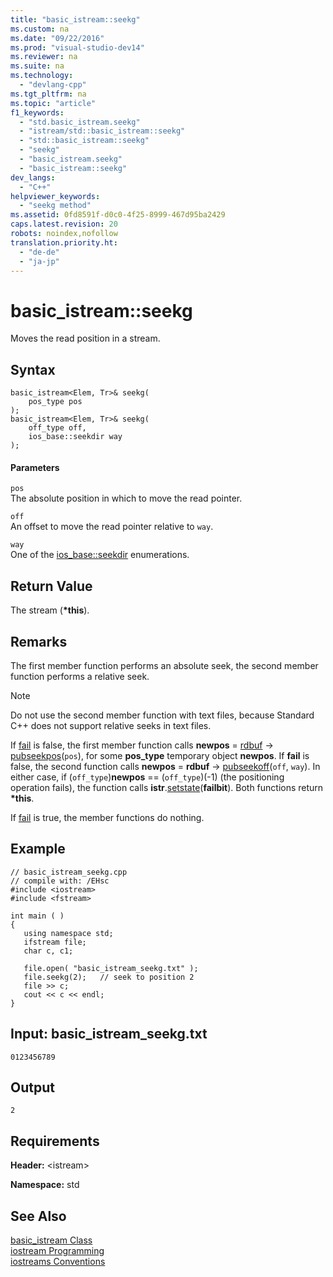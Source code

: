 ```yaml
---
title: "basic_istream::seekg"
ms.custom: na
ms.date: "09/22/2016"
ms.prod: "visual-studio-dev14"
ms.reviewer: na
ms.suite: na
ms.technology: 
  - "devlang-cpp"
ms.tgt_pltfrm: na
ms.topic: "article"
f1_keywords: 
  - "std.basic_istream.seekg"
  - "istream/std::basic_istream::seekg"
  - "std::basic_istream::seekg"
  - "seekg"
  - "basic_istream.seekg"
  - "basic_istream::seekg"
dev_langs: 
  - "C++"
helpviewer_keywords: 
  - "seekg method"
ms.assetid: 0fd8591f-d0c0-4f25-8999-467d95ba2429
caps.latest.revision: 20
robots: noindex,nofollow
translation.priority.ht: 
  - "de-de"
  - "ja-jp"
---
```

# basic_istream::seekg
Moves the read position in a stream.  
  
## Syntax  
  
```  
basic_istream<Elem, Tr>& seekg(  
    pos_type pos  
);  
basic_istream<Elem, Tr>& seekg(  
    off_type off,  
    ios_base::seekdir way  
);  
```  
  
#### Parameters  
 `pos`  
 The absolute position in which to move the read pointer.  
  
 `off`  
 An offset to move the read pointer relative to `way`.  
  
 `way`  
 One of the [ios_base::seekdir](../vs140/ios_base--seekdir.md) enumerations.  
  
## Return Value  
 The stream (**\*this**).  
  
## Remarks  
 The first member function performs an absolute seek, the second member function performs a relative seek.  
  
> [!NOTE]
>  Do not use the second member function with text files, because Standard C++ does not support relative seeks in text files.  
  
 If [fail](../vs140/basic_ios--fail.md) is false, the first member function calls **newpos** = [rdbuf](../vs140/basic_ios--rdbuf.md) -> [pubseekpos](../vs140/basic_streambuf--pubseekpos.md)(`pos`), for some **pos_type** temporary object **newpos**. If **fail** is false, the second function calls **newpos** = **rdbuf** -> [pubseekoff](../vs140/basic_streambuf--pubseekoff.md)(`off`, `way`). In either case, if (`off_type`)**newpos** == (`off_type`)(-1) (the positioning operation fails), the function calls **istr**.[setstate](../vs140/basic_ios--setstate.md)(**failbit**). Both functions return **\*this**.  
  
 If [fail](../vs140/basic_ios--fail.md) is true, the member functions do nothing.  
  
## Example  
  
```  
// basic_istream_seekg.cpp  
// compile with: /EHsc  
#include <iostream>  
#include <fstream>  
  
int main ( )   
{  
   using namespace std;  
   ifstream file;  
   char c, c1;  
  
   file.open( "basic_istream_seekg.txt" );  
   file.seekg(2);   // seek to position 2  
   file >> c;  
   cout << c << endl;  
}  
```  
  
## Input: basic_istream_seekg.txt  
  
```  
0123456789  
```  
  
## Output  
  
```  
2  
```  
  
## Requirements  
 **Header:** \<istream>  
  
 **Namespace:** std  
  
## See Also  
 [basic_istream Class](../vs140/basic_istream-class.md)   
 [iostream Programming](../vs140/iostream-programming.md)   
 [iostreams Conventions](../vs140/iostreams-conventions.md)
